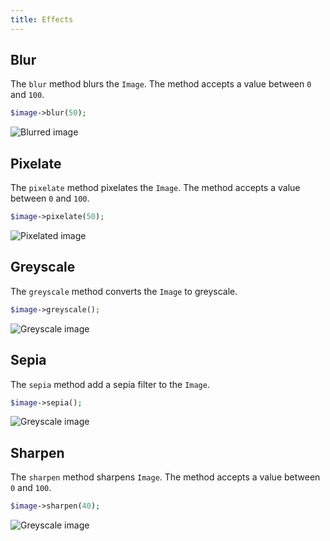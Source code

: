 ```yaml
---
title: Effects
---
```


## Blur

The `blur` method blurs the `Image`. The method accepts a value between `0` and `100`.

```php
$image->blur(50);
```

![Blurred image](https://docs.spatie.be/images/image/example-blur.jpg)

## Pixelate

The `pixelate` method pixelates the `Image`. The method accepts a value between `0` and `100`.

```php
$image->pixelate(50);
```

![Pixelated image](https://docs.spatie.be/images/image/example-pixelate.jpg)

## Greyscale

The `greyscale` method converts the `Image` to greyscale.

```php
$image->greyscale();
```

![Greyscale image](https://docs.spatie.be/images/image/example-greyscale.jpg)

## Sepia

The `sepia` method add a sepia filter to the `Image`.

```php
$image->sepia();
```

![Greyscale image](https://docs.spatie.be/images/image/example-sepia.jpg)

## Sharpen

The `sharpen` method sharpens `Image`. The method accepts a value between `0` and `100`.

```php
$image->sharpen(40);
```

![Greyscale image](https://docs.spatie.be/images/image/example-sharpen.jpg)

